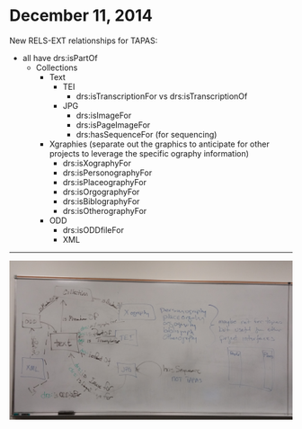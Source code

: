 # December 11, 2014

New RELS-EXT relationships for TAPAS:
* all have drs:isPartOf
  * Collections
    * Text
      * TEI
        * drs:isTranscriptionFor vs drs:isTranscriptionOf
      * JPG
        * drs:isImageFor
        * drs:isPageImageFor
        * drs:hasSequenceFor (for sequencing)
    * Xgraphies (separate out the graphics to anticipate for other projects to leverage the specific ography information)
      * drs:isXographyFor
      * drs:isPersonographyFor
      * drs:isPlaceographyFor
      * drs:isOrgographyFor
      * drs:isBiblographyFor
      * drs:isOtherographyFor
    * ODD
      * drs:isODDfileFor
      * XML

***
![White Board - December 11, 2014](https://raw.githubusercontent.com/NEU-DSG/tapas-docs/master/meeting-notes/meeting-images/2014-12-11_01.jpg)
